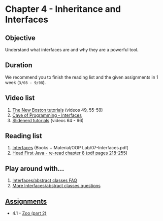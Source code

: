 # Chapter 4 - Inheritance and Interfaces

## Objective
Understand what interfaces are and why they are a powerful tool.

## Duration
We recommend you to finish the reading list and the given assignments in 1 week (`3/08 - 9/08`).

## Video list
1. [The New Boston tutorials](https://www.youtube.com/watch?v=0xw06loTm1k&index=55&list=PLFE2CE09D83EE3E28) (videos 49, 55-59)
2. [Cave of Programming - Interfaces](https://www.youtube.com/watch?v=UumX4mQKQlA)
3. [Slidenerd tutorials](https://www.youtube.com/watch?v=DDC2KJnN8B8&index=64&list=PLonJJ3BVjZW6_q8gh7XoLUIhRIyBcYJLP) (videos 64 - 66)


## Reading list
1. [Interfaces](https://github.com/JavaSummer/JavaMainRepo/blob/master/Books%20%2B%20Material/OOP%20Lab/07-Interfaces.pdf) (Books + Material/OOP Lab/07-Interfaces.pdf)
2. [Head First Java - re-read chapter 8  (pdf pages 218-255)](https://github.com/JavaSummer/JavaMainRepo/blob/master/Books%20%2B%20Material/Head%20First%20Java.pdf)

## Play around with...
1. [Interfaces/abstract classes FAQ](http://javarevisited.blogspot.ro/2013/04/10-abstract-class-and-interface-interview-question-java-answers.html)
2. [More Interfaces/abstract classes questions](http://interview-questions-java.com/abstract-class-interface.htm)


## [Assignments](https://github.com/JavaSummer/JavaMainRepo/tree/master/Content/Chapter%204%20-%20Inheritance%20and%20Interfaces/Assignments)
- 4.1 - [Zoo (part 2)](https://github.com/JavaSummer/JavaMainRepo/blob/master/Content/Chapter%204%20-%20Inheritance%20and%20Interfaces/Assignments/Zoo%20(part%202).pdf)